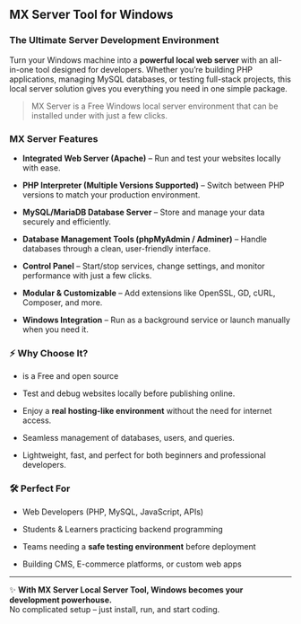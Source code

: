 
## MX Server Tool for Windows 

### The Ultimate Server Development Environment

Turn your Windows machine into a **powerful local web server** with an all-in-one tool designed for developers. Whether you’re building PHP applications, managing MySQL databases, or testing full-stack projects, this local server solution gives you everything you need in one simple package.

> MX Server is a Free Windows local server environment that can be
> installed under with just a few clicks.

### MX Server Features

-   **Integrated Web Server (Apache)** – Run and test your websites locally with ease.
    
-   **PHP Interpreter (Multiple Versions Supported)** – Switch between PHP versions to match your production environment.
    
-   **MySQL/MariaDB Database Server** – Store and manage your data securely and efficiently.
    
-   **Database Management Tools (phpMyAdmin / Adminer)** – Handle databases through a clean, user-friendly interface.
    
-   **Control Panel** – Start/stop services, change settings, and monitor performance with just a few clicks.
    
-   **Modular & Customizable** – Add extensions like OpenSSL, GD, cURL, Composer, and more.
    
-   **Windows Integration** – Run as a background service or launch manually when you need it.
    

### ⚡ Why Choose It?

 - is a Free and open source

-   Test and debug websites locally before publishing online.
    
-   Enjoy a **real hosting-like environment** without the need for internet access.
    
-   Seamless management of databases, users, and queries.
    
-   Lightweight, fast, and perfect for both beginners and professional developers.
    

### 🛠️ Perfect For

-   Web Developers (PHP, MySQL, JavaScript, APIs)
    
-   Students & Learners practicing backend programming
    
-   Teams needing a **safe testing environment** before deployment
    
-   Building CMS, E-commerce platforms, or custom web apps
    

----------

✨ **With MX Server Local Server Tool, Windows becomes your development powerhouse.**  
No complicated setup – just install, run, and start coding.

